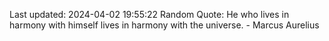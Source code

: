 Last updated: 2024-04-02 19:55:22
Random Quote: He who lives in harmony with himself lives in harmony with the universe. - Marcus Aurelius